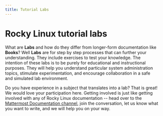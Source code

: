 ```yaml
---
title: Tutorial Labs
---
```


# Rocky Linux tutorial labs

What are **Labs** and how do they differ from longer-form documentation like **Books**? Well **Labs** are for step by step processes that can further your understanding. They include exercises to test your knowledge. The intention of these labs is to be purely for educational and instructional purposes. They will help you understand particular system administration topics, stimulate experimentation, and encourage collaboration in a safe and simulated lab environment.

Do you have experience in a subject that translates into a lab? That is great! We would love your participation here. Getting involved is just like getting involved with any of Rocky Linux documentation -- head over to the [Mattermost Documentation channel](https://chat.rockylinux.org/rocky-linux/channels/documentation), join the conversation, let us know what you want to write, and we will help you on your way. 
